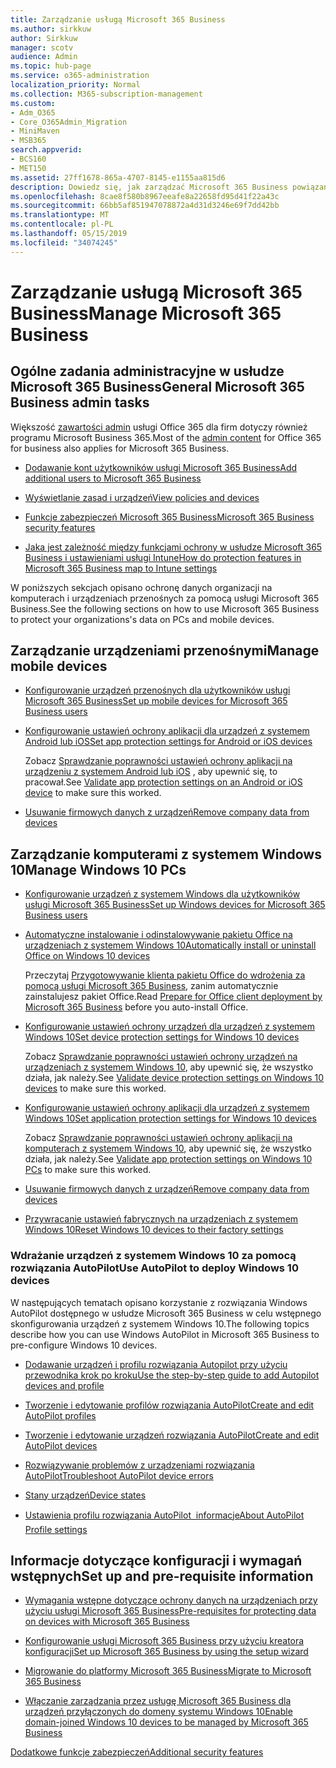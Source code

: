 ```yaml
---
title: Zarządzanie usługą Microsoft 365 Business
ms.author: sirkkuw
author: Sirkkuw
manager: scotv
audience: Admin
ms.topic: hub-page
ms.service: o365-administration
localization_priority: Normal
ms.collection: M365-subscription-management
ms.custom:
- Adm_O365
- Core_O365Admin_Migration
- MiniMaven
- MSB365
search.appverid:
- BCS160
- MET150
ms.assetid: 27ff1678-865a-4707-8145-e1155aa815d6
description: Dowiedz się, jak zarządzać Microsoft 365 Business powiązane zadania administracyjne, urządzeń przenośnych, 10szt systemu Windows i takie zadania.
ms.openlocfilehash: 8cae8f580b8967eeafe8a22658fd95d41f22a43c
ms.sourcegitcommit: 66bb5af851947078872a4d31d3246e69f7dd42bb
ms.translationtype: MT
ms.contentlocale: pl-PL
ms.lasthandoff: 05/15/2019
ms.locfileid: "34074245"
---
```

# <a name="manage-microsoft-365-business"></a><span data-ttu-id="159ba-103">Zarządzanie usługą Microsoft 365 Business</span><span class="sxs-lookup"><span data-stu-id="159ba-103">Manage Microsoft 365 Business</span></span>

## <a name="general-microsoft-365-business-admin-tasks"></a><span data-ttu-id="159ba-104">Ogólne zadania administracyjne w usłudze Microsoft 365 Business</span><span class="sxs-lookup"><span data-stu-id="159ba-104">General Microsoft 365 Business admin tasks</span></span>

<span data-ttu-id="159ba-105">Większość [zawartości admin](/Office365/Admin/admin-home.md) usługi Office 365 dla firm dotyczy również programu Microsoft Business 365.</span><span class="sxs-lookup"><span data-stu-id="159ba-105">Most of the [admin content](/Office365/Admin/admin-home.md) for Office 365 for business also applies for Microsoft 365 Business.</span></span>

- [<span data-ttu-id="159ba-106">Dodawanie kont użytkowników usługi Microsoft 365 Business</span><span class="sxs-lookup"><span data-stu-id="159ba-106">Add additional users to Microsoft 365 Business</span></span>](add-users-m365b.md)
    
- [<span data-ttu-id="159ba-107">Wyświetlanie zasad i urządzeń</span><span class="sxs-lookup"><span data-stu-id="159ba-107">View policies and devices</span></span>](view-policies-and-devices.md)
    
- [<span data-ttu-id="159ba-108">Funkcje zabezpieczeń Microsoft 365 Business</span><span class="sxs-lookup"><span data-stu-id="159ba-108">Microsoft 365 Business security features</span></span>](security-features.md)
    
- [<span data-ttu-id="159ba-109">Jaka jest zależność między funkcjami ochrony w usłudze Microsoft 365 Business i ustawieniami usługi Intune</span><span class="sxs-lookup"><span data-stu-id="159ba-109">How do protection features in Microsoft 365 Business map to Intune settings</span></span>](map-protection-features-to-intune-settings.md)
    
<span data-ttu-id="159ba-110">W poniższych sekcjach opisano ochronę danych organizacji na komputerach i urządzeniach przenośnych za pomocą usługi Microsoft 365 Business.</span><span class="sxs-lookup"><span data-stu-id="159ba-110">See the following sections on how to use Microsoft 365 Business to protect your organizations's data on PCs and mobile devices.</span></span>
  
## <a name="manage-mobile-devices"></a><span data-ttu-id="159ba-111">Zarządzanie urządzeniami przenośnymi</span><span class="sxs-lookup"><span data-stu-id="159ba-111">Manage mobile devices</span></span>

- [<span data-ttu-id="159ba-112">Konfigurowanie urządzeń przenośnych dla użytkowników usługi Microsoft 365 Business</span><span class="sxs-lookup"><span data-stu-id="159ba-112">Set up mobile devices for Microsoft 365 Business users</span></span>](set-up-mobile-devices.md)
    
- [<span data-ttu-id="159ba-113">Konfigurowanie ustawień ochrony aplikacji dla urządzeń z systemem Android lub iOS</span><span class="sxs-lookup"><span data-stu-id="159ba-113">Set app protection settings for Android or iOS devices</span></span>](app-protection-settings-for-android-and-ios.md)
    
    <span data-ttu-id="159ba-114">Zobacz [Sprawdzanie poprawności ustawień ochrony aplikacji na urządzeniu z systemem Android lub iOS](validate-settings-on-android-or-ios.md) , aby upewnić się, to pracował.</span><span class="sxs-lookup"><span data-stu-id="159ba-114">See [Validate app protection settings on an Android or iOS device](validate-settings-on-android-or-ios.md) to make sure this worked.</span></span> 
    
- [<span data-ttu-id="159ba-115">Usuwanie firmowych danych z urządzeń</span><span class="sxs-lookup"><span data-stu-id="159ba-115">Remove company data from devices</span></span>](remove-company-data.md)
    
## <a name="manage-windows-10-pcs"></a><span data-ttu-id="159ba-116">Zarządzanie komputerami z systemem Windows 10</span><span class="sxs-lookup"><span data-stu-id="159ba-116">Manage Windows 10 PCs</span></span>

- [<span data-ttu-id="159ba-117">Konfigurowanie urządzeń z systemem Windows dla użytkowników usługi Microsoft 365 Business</span><span class="sxs-lookup"><span data-stu-id="159ba-117">Set up Windows devices for Microsoft 365 Business users</span></span>](set-up-windows-devices.md)
    
- [<span data-ttu-id="159ba-118">Automatyczne instalowanie i odinstalowywanie pakietu Office na urządzeniach z systemem Windows 10</span><span class="sxs-lookup"><span data-stu-id="159ba-118">Automatically install or uninstall Office on Windows 10 devices</span></span>](auto-install-or-uninstall-office.md)
    
    <span data-ttu-id="159ba-119">Przeczytaj [Przygotowywanie klienta pakietu Office do wdrożenia za pomocą usługi Microsoft 365 Business](prepare-for-office-client-deployment.md), zanim automatycznie zainstalujesz pakiet Office.</span><span class="sxs-lookup"><span data-stu-id="159ba-119">Read [Prepare for Office client deployment by Microsoft 365 Business](prepare-for-office-client-deployment.md) before you auto-install Office.</span></span> 
    
- [<span data-ttu-id="159ba-120">Konfigurowanie ustawień ochrony urządzeń dla urządzeń z systemem Windows 10</span><span class="sxs-lookup"><span data-stu-id="159ba-120">Set device protection settings for Windows 10 devices</span></span>](protection-settings-for-windows-10-pcs.md)
    
    <span data-ttu-id="159ba-121">Zobacz [Sprawdzanie poprawności ustawień ochrony urządzeń na urządzeniach z systemem Windows 10](validate-settings-on-windows-10-pcs.md), aby upewnić się, że wszystko działa, jak należy.</span><span class="sxs-lookup"><span data-stu-id="159ba-121">See [Validate device protection settings on Windows 10 devices](validate-settings-on-windows-10-pcs.md) to make sure this worked.</span></span> 
    
- [<span data-ttu-id="159ba-122">Konfigurowanie ustawień ochrony aplikacji dla urządzeń z systemem Windows 10</span><span class="sxs-lookup"><span data-stu-id="159ba-122">Set application protection settings for Windows 10 devices</span></span>](protection-settings-for-windows-10-devices.md)
    
    <span data-ttu-id="159ba-123">Zobacz [Sprawdzanie poprawności ustawień ochrony aplikacji na komputerach z systemem Windows 10](validate-protection-settings-on-windows-10-pcs.md), aby upewnić się, że wszystko działa, jak należy.</span><span class="sxs-lookup"><span data-stu-id="159ba-123">See [Validate app protection settings on Windows 10 PCs](validate-protection-settings-on-windows-10-pcs.md) to make sure this worked.</span></span> 
    
- [<span data-ttu-id="159ba-124">Usuwanie firmowych danych z urządzeń</span><span class="sxs-lookup"><span data-stu-id="159ba-124">Remove company data from devices</span></span>](remove-company-data.md)
    
- [<span data-ttu-id="159ba-125">Przywracanie ustawień fabrycznych na urządzeniach z systemem Windows 10</span><span class="sxs-lookup"><span data-stu-id="159ba-125">Reset Windows 10 devices to their factory settings</span></span>](reset-devices-to-factory-settings.md)
    
### <a name="use-autopilot-to-deploy-windows-10-devices"></a><span data-ttu-id="159ba-126">Wdrażanie urządzeń z systemem Windows 10 za pomocą rozwiązania AutoPilot</span><span class="sxs-lookup"><span data-stu-id="159ba-126">Use AutoPilot to deploy Windows 10 devices</span></span>

<span data-ttu-id="159ba-127">W następujących tematach opisano korzystanie z rozwiązania Windows AutoPilot dostępnego w usłudze Microsoft 365 Business w celu wstępnego skonfigurowania urządzeń z systemem Windows 10.</span><span class="sxs-lookup"><span data-stu-id="159ba-127">The following topics describe how you can use Windows AutoPilot in Microsoft 365 Business to pre-configure Windows 10 devices.</span></span>
  
- [<span data-ttu-id="159ba-128">Dodawanie urządzeń i profilu rozwiązania Autopilot przy użyciu przewodnika krok po kroku</span><span class="sxs-lookup"><span data-stu-id="159ba-128">Use the step-by-step guide to add Autopilot devices and profile</span></span>](add-autopilot-devices-and-profile.md)
    
- [<span data-ttu-id="159ba-129">Tworzenie i edytowanie profilów rozwiązania AutoPilot</span><span class="sxs-lookup"><span data-stu-id="159ba-129">Create and edit AutoPilot profiles</span></span>](create-and-edit-autopilot-profiles.md)
    
- [<span data-ttu-id="159ba-130">Tworzenie i edytowanie urządzeń rozwiązania AutoPilot</span><span class="sxs-lookup"><span data-stu-id="159ba-130">Create and edit AutoPilot devices</span></span>](create-and-edit-autopilot-devices.md)
    
- [<span data-ttu-id="159ba-131">Rozwiązywanie problemów z urządzeniami rozwiązania AutoPilot</span><span class="sxs-lookup"><span data-stu-id="159ba-131">Troubleshoot AutoPilot device errors</span></span>](troubleshoot-autopilot-errors.md)
    
- [<span data-ttu-id="159ba-132">Stany urządzeń</span><span class="sxs-lookup"><span data-stu-id="159ba-132">Device states</span></span>](device-states.md)
    
- [<span data-ttu-id="159ba-133">Ustawienia profilu rozwiązania AutoPilot  informacje</span><span class="sxs-lookup"><span data-stu-id="159ba-133">About AutoPilot Profile settings</span></span>](autopilot-profile-settings.md)
    
## <a name="set-up-and-pre-requisite-information"></a><span data-ttu-id="159ba-134">Informacje dotyczące konfiguracji i wymagań wstępnych</span><span class="sxs-lookup"><span data-stu-id="159ba-134">Set up and pre-requisite information</span></span>

- [<span data-ttu-id="159ba-135">Wymagania wstępne dotyczące ochrony danych na urządzeniach przy użyciu usługi Microsoft 365 Business</span><span class="sxs-lookup"><span data-stu-id="159ba-135">Pre-requisites for protecting data on devices with Microsoft 365 Business</span></span>](pre-requisites-for-data-protection.md)
    
- [<span data-ttu-id="159ba-136">Konfigurowanie usługi Microsoft 365 Business przy użyciu kreatora konfiguracji</span><span class="sxs-lookup"><span data-stu-id="159ba-136">Set up Microsoft 365 Business by using the setup wizard</span></span>](set-up.md)
    
- [<span data-ttu-id="159ba-137">Migrowanie do platformy Microsoft 365 Business</span><span class="sxs-lookup"><span data-stu-id="159ba-137">Migrate to Microsoft 365 Business</span></span>](migrate-to-microsoft-365-business.md)
    
- [<span data-ttu-id="159ba-138">Włączanie zarządzania przez usługę Microsoft 365 Business dla urządzeń przyłączonych do domeny systemu Windows 10</span><span class="sxs-lookup"><span data-stu-id="159ba-138">Enable domain-joined Windows 10 devices to be managed by Microsoft 365 Business</span></span>](manage-windows-devices.md)
    
[<span data-ttu-id="159ba-139">Dodatkowe funkcje zabezpieczeń</span><span class="sxs-lookup"><span data-stu-id="159ba-139">Additional security features</span></span>](security-features.md#additional-security-features)
    

  

